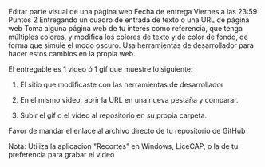 Editar parte visual de una página web
Fecha de entrega Viernes a las 23:59 Puntos 2 Entregando un cuadro de entrada de texto o una URL de página web
Toma alguna página web de tu interés como referencia, que tenga múltiples colores, y modifica los colores de texto y de color de fondo, de forma que simule el modo oscuro. Usa herramientas de desarrollador para hacer estos cambios en la propia web.

El entregable es 1 video ó 1 gif que muestre lo siguiente:

1. El sitio que modificaste con las herramientas de desarrollador

2. En el mismo video, abrir la URL en una nueva pestaña y comparar.

3. Subir el gif o el video al repositorio en su propia carpeta.

 

Favor de mandar el enlace al archivo directo de tu repositorio de GitHub

 

Nota: Utiliza la aplicacion "Recortes" en Windows, LiceCAP, o la de tu preferencia para grabar el video